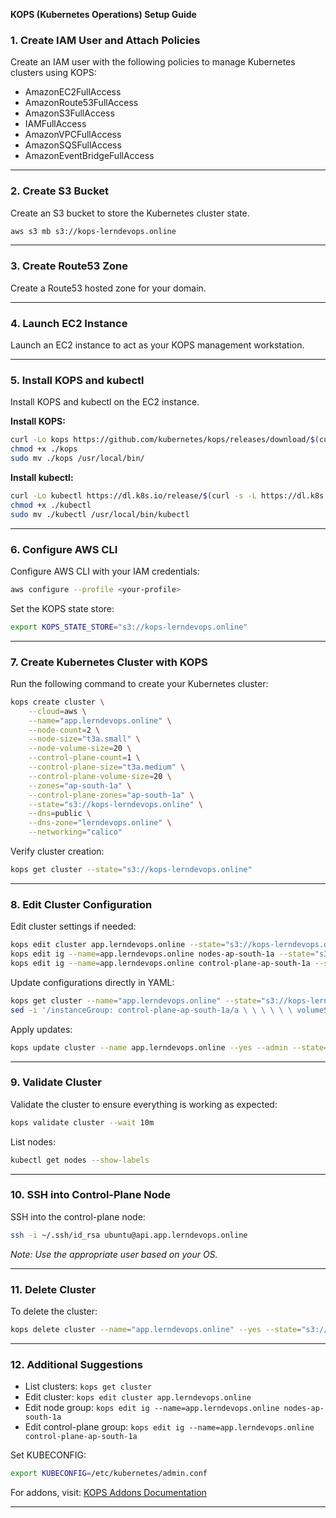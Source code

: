 **KOPS (Kubernetes Operations) Setup Guide**

### **1. Create IAM User and Attach Policies**
Create an IAM user with the following policies to manage Kubernetes clusters using KOPS:
- AmazonEC2FullAccess
- AmazonRoute53FullAccess
- AmazonS3FullAccess
- IAMFullAccess
- AmazonVPCFullAccess
- AmazonSQSFullAccess
- AmazonEventBridgeFullAccess

---

### **2. Create S3 Bucket**
Create an S3 bucket to store the Kubernetes cluster state.
```bash
aws s3 mb s3://kops-lerndevops.online
```

---

### **3. Create Route53 Zone**
Create a Route53 hosted zone for your domain.

---

### **4. Launch EC2 Instance**
Launch an EC2 instance to act as your KOPS management workstation.

---

### **5. Install KOPS and kubectl**
Install KOPS and kubectl on the EC2 instance.

**Install KOPS:**
```bash
curl -Lo kops https://github.com/kubernetes/kops/releases/download/$(curl -s https://api.github.com/repos/kubernetes/kops/releases/latest | grep tag_name | cut -d '"' -f 4)/kops-linux-amd64
chmod +x ./kops
sudo mv ./kops /usr/local/bin/
```

**Install kubectl:**
```bash
curl -Lo kubectl https://dl.k8s.io/release/$(curl -s -L https://dl.k8s.io/release/stable.txt)/bin/linux/amd64/kubectl
chmod +x ./kubectl
sudo mv ./kubectl /usr/local/bin/kubectl
```

---

### **6. Configure AWS CLI**
Configure AWS CLI with your IAM credentials:
```bash
aws configure --profile <your-profile>
```

Set the KOPS state store:
```bash
export KOPS_STATE_STORE="s3://kops-lerndevops.online"
```

---

### **7. Create Kubernetes Cluster with KOPS**
Run the following command to create your Kubernetes cluster:
```bash
kops create cluster \
    --cloud=aws \
    --name="app.lerndevops.online" \
    --node-count=2 \
    --node-size="t3a.small" \
    --node-volume-size=20 \
    --control-plane-count=1 \
    --control-plane-size="t3a.medium" \
    --control-plane-volume-size=20 \
    --zones="ap-south-1a" \
    --control-plane-zones="ap-south-1a" \
    --state="s3://kops-lerndevops.online" \
    --dns=public \
    --dns-zone="lerndevops.online" \
    --networking="calico"
```

Verify cluster creation:
```bash
kops get cluster --state="s3://kops-lerndevops.online"
```

---

### **8. Edit Cluster Configuration**
Edit cluster settings if needed:
```bash
kops edit cluster app.lerndevops.online --state="s3://kops-lerndevops.online"
kops edit ig --name=app.lerndevops.online nodes-ap-south-1a --state="s3://kops-lerndevops.online"
kops edit ig --name=app.lerndevops.online control-plane-ap-south-1a --state="s3://kops-lerndevops.online"
```

Update configurations directly in YAML:
```bash
kops get cluster --name="app.lerndevops.online" --state="s3://kops-lerndevops.online" -o yaml > cluster.yaml
sed -i '/instanceGroup: control-plane-ap-south-1a/a \ \ \ \ \ \ volumeSize: 3' cluster.yaml
```

Apply updates:
```bash
kops update cluster --name app.lerndevops.online --yes --admin --state="s3://kops-lerndevops.online"
```

---

### **9. Validate Cluster**
Validate the cluster to ensure everything is working as expected:
```bash
kops validate cluster --wait 10m
```

List nodes:
```bash
kubectl get nodes --show-labels
```

---

### **10. SSH into Control-Plane Node**
SSH into the control-plane node:
```bash
ssh -i ~/.ssh/id_rsa ubuntu@api.app.lerndevops.online
```
*Note: Use the appropriate user based on your OS.*

---

### **11. Delete Cluster**
To delete the cluster:
```bash
kops delete cluster --name="app.lerndevops.online" --yes --state="s3://kops-lerndevops.online"
```

---

### **12. Additional Suggestions**
- List clusters: `kops get cluster`
- Edit cluster: `kops edit cluster app.lerndevops.online`
- Edit node group: `kops edit ig --name=app.lerndevops.online nodes-ap-south-1a`
- Edit control-plane group: `kops edit ig --name=app.lerndevops.online control-plane-ap-south-1a`

Set KUBECONFIG:
```bash
export KUBECONFIG=/etc/kubernetes/admin.conf
```

For addons, visit: [KOPS Addons Documentation](https://kops.sigs.k8s.io/addons/)

---

